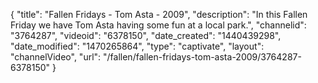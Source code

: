 {
    "title": "Fallen Fridays - Tom Asta - 2009",
    "description": "In this Fallen Friday we have Tom Asta having some fun at a local park.",
    "channelid": "3764287",
    "videoid": "6378150",
    "date_created": "1440439298",
    "date_modified": "1470265864",
    "type": "captivate",
    "layout": "channelVideo",
    "url": "\/fallen\/fallen-fridays-tom-asta-2009\/3764287-6378150"
}